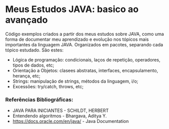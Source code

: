 # Meus Estudos JAVA: basico ao avançado
Código exemplos criados a partir dos meus estudos sobre JAVA, como uma forma de documentar meu aprendizado e evolução nos tópicos mais importantes da linguagem JAVA.
Organizados em pacotes, separando cada tópico estudado. São estes:
- Lógica de programação: condicionais, laços de repetição, operadores, tipos de dados, etc;
- Orientação a Objetos: clasees abstratas, interfaces, encapsulamento, herança, etc;
- Strings: manipulação de strings, métodos da linguagem, i/o;
- Excessões: try/catch, throws, etc;


###  Referências Bibliográficas: 

- JAVA PARA INICIANTES - SCHILDT, HERBERT
- Entendendo algoritmos - Bhargava, Aditya Y.
- https://docs.oracle.com/en/java/ - Java Documentation

